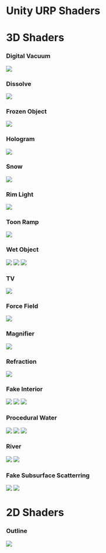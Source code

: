 # Unity URP Shaders

# 3D Shaders

### Digital Vacuum
![](Screenshots/DigitalVacuum.png)
### Dissolve
![](Screenshots/Dissolve.png)
### Frozen Object
![](Screenshots/FrozenObject.png)
### Hologram
![](Screenshots/Hologram.png)
### Snow
![](Screenshots/Snow.png)
### Rim Light
![](Screenshots/RimLight.png)
### Toon Ramp
![](Screenshots/ToonRamp.png)
### Wet Object
![](Screenshots/WetObject_Dry.png)
![](Screenshots/WetObject_Wet.png)
![](Screenshots/WetObject_Top.png)
### TV
![](Screenshots/TV.png)
### Force Field
![](Screenshots/ForceField.png)
### Magnifier
![](Screenshots/Magnifier.png)
### Refraction
![](Screenshots/Refraction.png)
### Fake Interior
![](Screenshots/FakeInterior_1.png)
![](Screenshots/FakeInterior_2.png)
![](Screenshots/FakeInterior_3.png)
### Procedural Water
![](Screenshots/ProceduralWater_1.png)
![](Screenshots/ProceduralWater_2.png)
![](Screenshots/ProceduralWater_3.png)
### River
![](Screenshots/River_2.png)
![](Screenshots/River_1.png)
### Fake Subsurface Scatterring
![](Screenshots/Subsurface_1.png)
![](Screenshots/Subsurface_2.png)

# 2D Shaders
### Outline
![](Screenshots/2D_Outline.png)
